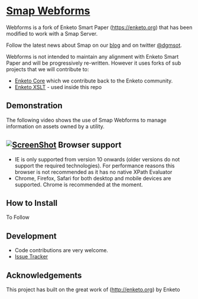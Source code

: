[Smap Webforms](http://www.smap.com.au) 
======

Webforms is a fork of Enketo Smart Paper (https://enketo.org) that has been modified to work with a Smap Server.

Follow the latest news about Smap on our [blog](http://blog.smap.com.au) and on twitter [@dgmsot](https://twitter.com/dgmsot).

Webforms is not intended to maintain any alignment with Enketo Smart Paper and will be progressively re-written.  However it uses forks of sub projects that we will contribute to:
* [Enketo Core](https://github.com/nap2000/enketo-core) which we contribute back to the Enketo community.
* [Enketo XSLT](https://github.com/MartijnR/enketo-xslt) - used inside this repo

Demonstration
-------------
The following video shows the use of Smap Webforms to manage information on assets owned by a utility.

[![ScreenShot](http://img.youtube.com/vi/FUNPOmMnt1I/0.jpg)](https://www.youtube.com/watch?v=FUNPOmMnt1I)
Browser support
---------------
* IE is only supported from version 10 onwards (older versions do not support the required technologies). For performance reasons this browser is not recommended as it has no native XPath Evaluator
* Chrome, Firefox, Safari for both desktop and mobile devices are supported. Chrome is recommended at the moment.

How to Install
--------------
To Follow

Development
-----------
* Code contributions are very welcome. 
* [Issue Tracker](https://github.com/nap2000/webforms/issues)

Acknowledgements
----------------

This project has built on the great  work of (http://enketo.org) by Enketo
